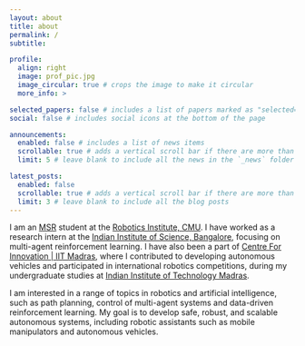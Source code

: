 ```yaml
---
layout: about
title: about
permalink: /
subtitle:

profile:
  align: right
  image: prof_pic.jpg
  image_circular: true # crops the image to make it circular
  more_info: >

selected_papers: false # includes a list of papers marked as "selected={true}"
social: false # includes social icons at the bottom of the page

announcements:
  enabled: false # includes a list of news items
  scrollable: true # adds a vertical scroll bar if there are more than 3 news items
  limit: 5 # leave blank to include all the news in the `_news` folder

latest_posts:
  enabled: false
  scrollable: true # adds a vertical scroll bar if there are more than 3 new posts items
  limit: 3 # leave blank to include all the blog posts
---
```


I am an [MSR](https://www.ri.cmu.edu/education/academic-programs/master-of-science-robotics/) student at the [Robotics Institute, CMU](https://www.ri.cmu.edu/). I have worked as a research intern at the [Indian Institute of Science, Bangalore](https://iisc.ac.in/), focusing on multi-agent reinforcement learning. I have also been a part of [Centre For Innovation \| IIT Madras](https://cfi.iitm.ac.in/), where I contributed to developing autonomous vehicles and participated in international robotics competitions, during my undergraduate studies at [Indian Institute of Technology Madras](https://www.iitm.ac.in/).

I am interested in a range of topics in robotics and artificial intelligence, such as path planning, control of multi-agent systems and data-driven reinforcement learning. My goal is to develop safe, robust, and scalable autonomous systems, including robotic assistants such as mobile manipulators and autonomous vehicles.
